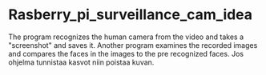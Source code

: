 # Rasberry_pi_surveillance_cam_idea
 The program recognizes the human camera from the video and takes a "screenshot" and saves it.  Another program examines the recorded images and compares the faces in the images to the pre recognized faces. Jos ohjelma tunnistaa kasvot niin poistaa kuvan.
